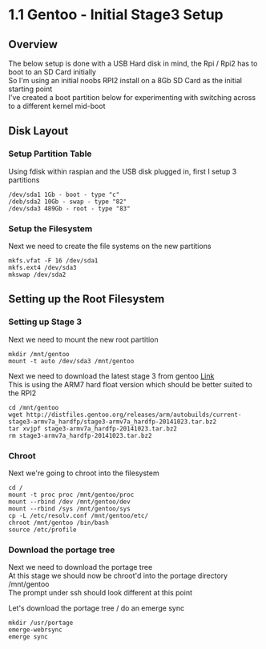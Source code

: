 # 1.1 Gentoo - Initial Stage3 Setup

## Overview

The below setup is done with a USB Hard disk in mind, the Rpi / Rpi2 has to boot to an SD Card initially <br />
So I'm using an initial noobs RPI2 install on a 8Gb SD Card as the initial starting point <br />
I've created a boot partition below for experimenting with switching across to a different kernel mid-boot

## Disk Layout

### Setup Partition Table

Using fdisk within raspian and the USB disk plugged in, first I setup 3 partitions

    /dev/sda1 1Gb - boot - type "c"
    /deb/sda2 10Gb - swap - type "82"
    /dev/sda3 489Gb - root - type "83"

### Setup the Filesystem

Next we need to create the file systems on the new partitions

    mkfs.vfat -F 16 /dev/sda1
    mkfs.ext4 /dev/sda3
    mkswap /dev/sda2

## Setting up the Root Filesystem

### Setting up Stage 3

Next we need to mount the new root partition

    mkdir /mnt/gentoo
    mount -t auto /dev/sda3 /mnt/gentoo

Next we need to download the latest stage 3 from gentoo [Link](http://distfiles.gentoo.org/releases/arm/autobuilds/current-stage3-armv7a_hardfp/) <br />
This is using the ARM7 hard float version which should be better suited to the RPI2

    cd /mnt/gentoo
    wget http://distfiles.gentoo.org/releases/arm/autobuilds/current-stage3-armv7a_hardfp/stage3-armv7a_hardfp-20141023.tar.bz2
    tar xvjpf stage3-armv7a_hardfp-20141023.tar.bz2
    rm stage3-armv7a_hardfp-20141023.tar.bz2

### Chroot

Next we're going to chroot into the filesystem

    cd /
    mount -t proc proc /mnt/gentoo/proc
    mount --rbind /dev /mnt/gentoo/dev
    mount --rbind /sys /mnt/gentoo/sys
    cp -L /etc/resolv.conf /mnt/gentoo/etc/ 
    chroot /mnt/gentoo /bin/bash
    source /etc/profile

### Download the portage tree

Next we need to download the portage tree <br />
At this stage we should now be chroot'd into the portage directory /mnt/gentoo <br />
The prompt under ssh should look different at this point

Let's download the portage tree / do an emerge sync

    mkdir /usr/portage
    emerge-webrsync
    emerge sync

